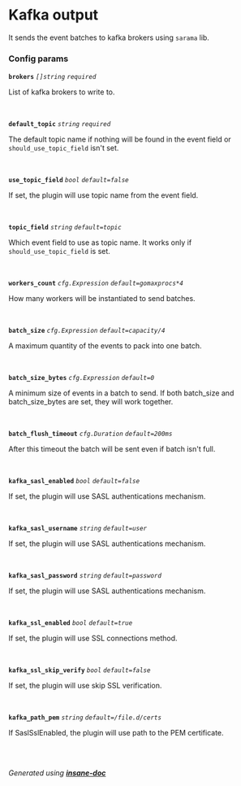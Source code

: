 # Kafka output
It sends the event batches to kafka brokers using `sarama` lib.

### Config params
**`brokers`** *`[]string`* *`required`* 

List of kafka brokers to write to.

<br>

**`default_topic`** *`string`* *`required`* 

The default topic name if nothing will be found in the event field or `should_use_topic_field` isn't set.

<br>

**`use_topic_field`** *`bool`* *`default=false`* 

If set, the plugin will use topic name from the event field.

<br>

**`topic_field`** *`string`* *`default=topic`* 

Which event field to use as topic name. It works only if `should_use_topic_field` is set.

<br>

**`workers_count`** *`cfg.Expression`* *`default=gomaxprocs*4`* 

How many workers will be instantiated to send batches.

<br>

**`batch_size`** *`cfg.Expression`* *`default=capacity/4`* 

A maximum quantity of the events to pack into one batch.

<br>

**`batch_size_bytes`** *`cfg.Expression`* *`default=0`* 

A minimum size of events in a batch to send.
If both batch_size and batch_size_bytes are set, they will work together.

<br>

**`batch_flush_timeout`** *`cfg.Duration`* *`default=200ms`* 

After this timeout the batch will be sent even if batch isn't full.

<br>

**`kafka_sasl_enabled`** *`bool`* *`default=false`* 

If set, the plugin will use SASL authentications mechanism.

<br>

**`kafka_sasl_username`** *`string`* *`default=user`* 

If set, the plugin will use SASL authentications mechanism.

<br>

**`kafka_sasl_password`** *`string`* *`default=password`* 

If set, the plugin will use SASL authentications mechanism.

<br>

**`kafka_ssl_enabled`** *`bool`* *`default=true`* 

If set, the plugin will use SSL connections method.

<br>

**`kafka_ssl_skip_verify`** *`bool`* *`default=false`* 

If set, the plugin will use skip SSL verification.

<br>

**`kafka_path_pem`** *`string`* *`default=/file.d/certs`* 

If SaslSslEnabled, the plugin will use path to the PEM certificate.

<br>


<br>*Generated using [__insane-doc__](https://github.com/vitkovskii/insane-doc)*